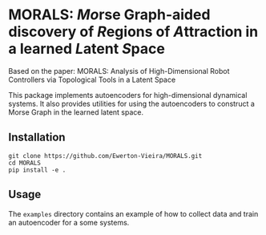 # MORALS:  *Mo*rse Graph-aided discovery of *R*egions of *A*ttraction in a learned *L*atent *S*pace 

Based on the paper: MORALS: Analysis of High-Dimensional Robot Controllers via Topological Tools in a Latent Space


This package implements autoencoders for high-dimensional dynamical systems. It also provides utilities for using the autoencoders to construct a Morse Graph in the learned latent space.

## Installation
```
git clone https://github.com/Ewerton-Vieira/MORALS.git
cd MORALS
pip install -e .
```

## Usage
The `examples` directory contains an example of how to collect data and train an autoencoder for a some systems. 
